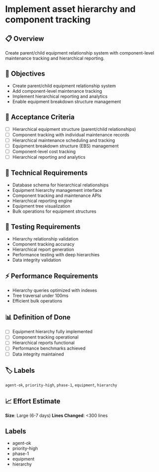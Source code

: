 # Implement asset hierarchy and component tracking

## 📋 Overview

Create parent/child equipment relationship system with component-level
maintenance tracking and hierarchical reporting.

## 🎯 Objectives

- Create parent/child equipment relationship system
- Add component-level maintenance tracking
- Implement hierarchical reporting and analytics
- Enable equipment breakdown structure management

## 📝 Acceptance Criteria

- [ ] Hierarchical equipment structure (parent/child relationships)
- [ ] Component tracking with individual maintenance records
- [ ] Hierarchical maintenance scheduling and tracking
- [ ] Equipment breakdown structure (EBS) management
- [ ] Component-level cost tracking
- [ ] Hierarchical reporting and analytics

## 🔧 Technical Requirements

- Database schema for hierarchical relationships
- Equipment hierarchy management interface
- Component tracking and maintenance APIs
- Hierarchical reporting engine
- Equipment tree visualization
- Bulk operations for equipment structures

## 🧪 Testing Requirements

- Hierarchy relationship validation
- Component tracking accuracy
- Hierarchical report generation
- Performance testing with deep hierarchies
- Data integrity validation

## ⚡ Performance Requirements

- Hierarchy queries optimized with indexes
- Tree traversal under 100ms
- Efficient bulk operations

## 📊 Definition of Done

- [ ] Equipment hierarchy fully implemented
- [ ] Component tracking operational
- [ ] Hierarchical reports functional
- [ ] Performance benchmarks achieved
- [ ] Data integrity maintained

## 🏷️ Labels

`agent-ok`, `priority-high`, `phase-1`, `equipment`, `hierarchy`

## 📈 Effort Estimate

**Size**: Large (6-7 days) **Lines Changed**: <300 lines

## Labels

- agent-ok
- priority-high
- phase-1
- equipment
- hierarchy
